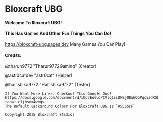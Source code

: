 # Bloxcraft UBG
#### Welcome To Bloxcraft UBG! 
#### This Has Games And Other Fun Things You Can Do!
https://bloxcraft-ubg.pages.dev
Many Games You Can Play!
#### Credits:
@tharun9772 "Tharun9772Gaming" (Creator)

@astr0catdev "astr0cat" (Helper)

@hamshika9772 "Hamshika9772" (Tester}
```
If You Want More Links, Checkout This Google Doc! https://docs.google.com/document/d/1UC3Eo6UoPCVlq1SiOFEj0HahQGPqqbadXSho5NKHbQU/edit?tab=t.c1jhsom4wbqs
The Default Background Colour For Bloxcraft UBG Is `#5555FF`
```

`Copyright 2025 Bloxcraft Studios`

